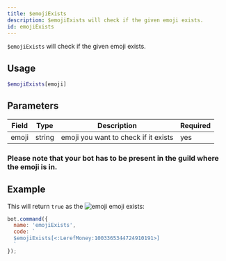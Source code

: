 ```yaml
---
title: $emojiExists 
description: $emojiExists will check if the given emoji exists.
id: emojiExists
---
```


`$emojiExists` will check if the given emoji exists.

## Usage

```php
$emojiExists[emoji]
```

## Parameters 


| Field     | Type    | Description                                        | Required |
|-----------|---------|----------------------------------------------------|----------|
| emoji     | string  | emoji you want to check if it exists               | yes      |

### Please note that your bot has to be present in the guild where the emoji is in.

## Example

This will return `true` as the ![emoji](https://cdn.discordapp.com/emojis/1003365344724910191.webp?size=16&quality=lossless) emoji exists:

```javascript
bot.command({
  name: 'emojiExists',
  code: `
  $emojiExists[<:LerefMoney:1003365344724910191>]
  `
});
```
